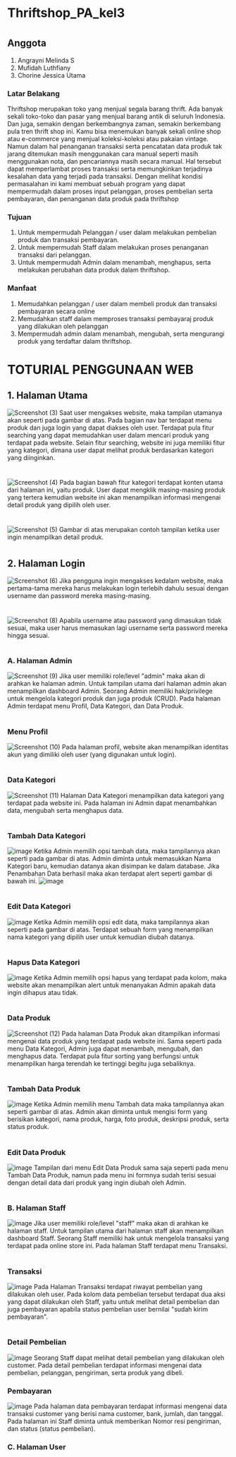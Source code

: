 # Thriftshop_PA_kel3
#
## Anggota
1. Angrayni Melinda S
2. Mufidah Luthfiany
3. Chorine Jessica Utama

### Latar Belakang
Thriftshop merupakan toko yang menjual segala barang thrift. Ada banyak sekali toko-toko dan pasar yang menjual barang antik di seluruh Indonesia. Dan juga, semakin dengan berkembangnya zaman, semakin berkembang pula tren thrift shop ini. Kamu bisa menemukan banyak sekali online shop atau e-commerce yang menjual koleksi-koleksi atau pakaian vintage. 
Namun dalam hal penanganan transaksi serta pencatatan data produk tak jarang ditemukan masih menggunakan cara manual seperti masih menggunakan nota, dan pencariannya masih secara manual. Hal tersebut dapat memperlambat proses transaksi serta memungkinkan terjadinya  kesalahan  data  yang  terjadi  pada  transaksi.  Dengan  melihat  kondisi  permasalahan  ini kami  membuat  sebuah   program yang  dapat  mempermudah  dalam  proses  input  pelanggan,  proses  pembelian serta pembayaran, dan penanganan data produk pada thriftshop

### Tujuan
1.	Untuk mempermudah Pelanggan / user  dalam melakukan pembelian produk dan transaksi pembayaran.
2.	Untuk mempermudah Staff  dalam melakukan proses penanganan transaksi dari pelanggan.
3.	Untuk mempermudah Admin  dalam menambah, menghapus, serta melakukan perubahan data produk dalam thriftshop.

### Manfaat
1.	Memudahkan pelanggan / user dalam membeli produk dan transaksi pembayaran secara online
2.	Memudahkan staff dalam memproses transaksi pembayaraj produk yang dilakukan oleh pelanggan
3.	Mempermudah admin dalam menambah, mengubah, serta mengurangi produk yang terdaftar dalam thriftshop.

#
# TOTURIAL PENGGUNAAN WEB
## 1.	Halaman Utama
![Screenshot (3)](https://github.com/Chorine88/Posttest2_Web/assets/120235513/456e3f32-350b-40be-9712-e026fcaa36cd)
Saat user mengakses website, maka tampilan utamanya akan seperti pada gambar di atas. Pada bagian nav bar terdapat menu produk dan juga login yang dapat diakses oleh user. Terdapat pula fitur searching yang dapat memudahkan user dalam mencari produk yang terdapat pada website. Selain fitur searching, website ini juga memiliki fitur yang kategori, dimana user dapat melihat produk berdasarkan kategori yang diinginkan.<br>
#
![Screenshot (4)](https://github.com/Chorine88/Posttest2_Web/assets/120235513/49054d03-a0b4-4094-a5d3-d50913cb2fd9)
Pada bagian bawah fitur kategori terdapat konten utama dari halaman ini, yaitu produk. User dapat mengklik masing-masing produk yang tertera kemudian website ini akan menampilkan informasi mengenai detail produk yang dipilih oleh user.
#
![Screenshot (5)](https://github.com/Chorine88/Posttest2_Web/assets/120235513/15ae29e6-b11f-45fd-8b91-c62e34df50fb)
Gambar di atas merupakan contoh tampilan ketika user ingin menampilkan detail produk.
#


## 2.	Halaman Login
![Screenshot (6)](https://github.com/Chorine88/Posttest2_Web/assets/120235513/5ff64e89-3d67-4ee8-af6a-639d26c4c6fc)
Jika pengguna ingin mengakses kedalam website, maka pertama-tama mereka harus melakukan login terlebih dahulu sesuai dengan username dan password mereka masing-masing.
#
![Screenshot (8)](https://github.com/Chorine88/Posttest2_Web/assets/120235513/163bfd45-6d81-488a-bd29-9b4e5da3f589)
Apabila username atau password yang dimasukan tidak sesuai, maka user harus memasukan lagi username serta password mereka hingga sesuai.
#
### A.	Halaman Admin
![Screenshot (9)](https://github.com/Chorine88/Posttest2_Web/assets/120235513/005f3403-c36f-4d76-9b40-a79e61621b38)
Jika user memiliki role/level "admin" maka akan di arahkan ke halaman admin. Untuk tampilan utama dari halaman admin akan menampilkan dashboard Admin. Seorang Admin memiliki hak/privilege untuk mengelola kategori produk dan juga produk (CRUD). Pada halaman Admin terdapat menu Profil, Data Kategori, dan Data Produk.

#
### Menu Profil
![Screenshot (10)](https://github.com/Chorine88/Posttest2_Web/assets/120235513/cf8c9a51-84ad-4629-a9eb-82f88068b7e4)
Pada halaman profil, website akan menampilkan identitas akun yang dimiliki oleh user (yang digunakan untuk login).

#
### Data Kategori
![Screenshot (11)](https://github.com/Chorine88/Posttest2_Web/assets/120235513/01871cb3-bcdb-4f97-aaec-828fc30c166f)
Halaman Data Kategori menampilkan data kategori yang terdapat pada website ini. Pada halaman ini Admin dapat menambahkan data, mengubah serta menghapus data.

#
### Tambah Data Kategori
![image](https://github.com/Kelompok-3-B1/Thriftshop_PA_kel3/assets/93468350/53484a68-f73e-402d-83ba-0bc645a05075)
Ketika Admin memilih opsi tambah data, maka tampilannya akan seperti pada gambar di atas. Admin diminta untuk memasukkan Nama Kategori baru, kemudian datanya akan disimpan ke dalam database. Jika Penambahan Data berhasil maka akan terdapat alert seperti gambar di bawah ini.
![image](https://github.com/Kelompok-3-B1/Thriftshop_PA_kel3/assets/93468350/0fd6f4e5-9b20-4ec5-a9d1-f15a0fec6c04)

#
### Edit Data Kategori
![image](https://github.com/Kelompok-3-B1/Thriftshop_PA_kel3/assets/93468350/e9e67ada-7245-46ef-b2be-7e2654ead286)
Ketika Admin memilih opsi edit data, maka tampilannya akan seperti pada gambar di atas. Terdapat sebuah form yang menampilkan nama kategori yang dipilih user untuk kemudian diubah datanya.

#
### Hapus Data Kategori
![image](https://github.com/Kelompok-3-B1/Thriftshop_PA_kel3/assets/93468350/56681d88-8791-4c9d-a9f3-117a10f0a964)
Ketika Admin memilih opsi hapus yang terdapat pada kolom, maka website akan menampilkan alert untuk menanyakan Admin apakah data ingin dihapus atau tidak.

#
### Data Produk
![Screenshot (12)](https://github.com/Chorine88/Posttest2_Web/assets/120235513/184a5714-5894-48ac-b36c-42d067e5518a)
Pada halaman Data Produk akan ditampilkan informasi mengenai data produk yang terdapat pada website ini. Sama seperti pada menu Data Kategori, Admin juga dapat menambah, mengubah, dan menghapus data. Terdapat pula fitur sorting yang berfungsi untuk menampilkan harga terendah ke tertinggi begitu juga sebaliknya.
#
### Tambah Data Produk
![image](https://github.com/Kelompok-3-B1/Thriftshop_PA_kel3/assets/93468350/90668ec1-43f5-42c6-9551-7c3c0f0975c1)
Ketika Admin memilih menu Tambah data maka tampilannya akan seperti gambar di atas. Admin akan diminta untuk mengisi form yang berisikan kategori, nama produk, harga, foto produk, deskripsi produk, serta status produk.
#
### Edit Data Produk
![image](https://github.com/Kelompok-3-B1/Thriftshop_PA_kel3/assets/93468350/e7bd91c6-d6bb-46b2-ab51-c1440fca1974)
Tampilan dari menu Edit Data Produk sama saja seperti pada menu Tambah Data Produk, namun pada menu ini formnya sudah terisi sesuai dengan detail data dari produk yang ingin diubah oleh Admin.
#

### B.	Halaman Staff
![image](https://github.com/Kelompok-3-B1/Thriftshop_PA_kel3/assets/93468350/5495aa24-a16b-4efe-9eee-e33511ad6a8c)
Jika user memiliki role/level "staff" maka akan di arahkan ke halaman staff. Untuk tampilan utama dari halaman staff akan menampilkan dashboard Staff. Seorang Staff memiliki hak untuk mengelola transaksi yang terdapat pada online store ini. Pada halaman Staff terdapat menu Transaksi.
#
### Transaksi
![image](https://github.com/Kelompok-3-B1/Thriftshop_PA_kel3/assets/93468350/1abb1c6f-c070-4227-ad4f-1774b41d4d0a)
Pada Halaman Transaksi terdapat riwayat pembelian yang dilakukan oleh user. Pada kolom data pembelian tersebut terdapat dua aksi yang dapat dilakukan oleh Staff, yaitu untuk melihat detail pembelian dan juga pembayaran apabila status pembelian user bernilai "sudah kirim pembayaran".
#
### Detail Pembelian
![image](https://github.com/Kelompok-3-B1/Thriftshop_PA_kel3/assets/93468350/e8e975cb-eed8-47f2-927b-86f0caa4fa63)
Seorang Staff dapat melihat detail pembelian yang dilakukan oleh customer. Pada detail pembelian terdapat informasi mengenai data pembelian, pelanggan, pengiriman, serta produk yang dibeli.
### Pembayaran
![image](https://github.com/Kelompok-3-B1/Thriftshop_PA_kel3/assets/93468350/8c4fcc45-18a1-4588-b281-7dbc534999c3)
Pada halaman data pembayaran terdapat informasi mengenai data transaksi customer yang berisi nama customer, bank, jumlah, dan tanggal. Pada halaman ini Staff diminta untuk memberikan Nomor resi pengiriman, dan status (status pembelian).



### C.	Halaman User
